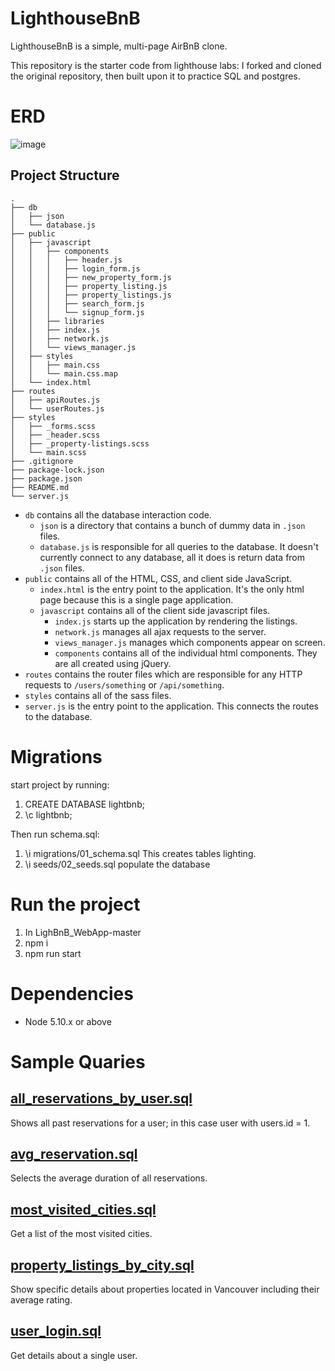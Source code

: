 # LighthouseBnB
LighthouseBnB is a simple, multi-page AirBnB clone.

This repository is the starter code from lighthouse labs: I forked and cloned the original repository, then built upon it to practice SQL and postgres.

# ERD
![image](https://github.com/williamkemeny/LighthouseBnB/assets/83621324/53bae073-be1c-41a5-be11-e58490a0c100)

## Project Structure

```
.
├── db
│   ├── json
│   └── database.js
├── public
│   ├── javascript
│   │   ├── components 
│   │   │   ├── header.js
│   │   │   ├── login_form.js
│   │   │   ├── new_property_form.js
│   │   │   ├── property_listing.js
│   │   │   ├── property_listings.js
│   │   │   ├── search_form.js
│   │   │   └── signup_form.js
│   │   ├── libraries
│   │   ├── index.js
│   │   ├── network.js
│   │   └── views_manager.js
│   ├── styles
│   │   ├── main.css
│   │   └── main.css.map
│   └── index.html
├── routes
│   ├── apiRoutes.js
│   └── userRoutes.js
├── styles  
│   ├── _forms.scss
│   ├── _header.scss
│   ├── _property-listings.scss
│   └── main.scss
├── .gitignore
├── package-lock.json
├── package.json
├── README.md
└── server.js
```

* `db` contains all the database interaction code.
  * `json` is a directory that contains a bunch of dummy data in `.json` files.
  * `database.js` is responsible for all queries to the database. It doesn't currently connect to any database, all it does is return data from `.json` files.
* `public` contains all of the HTML, CSS, and client side JavaScript. 
  * `index.html` is the entry point to the application. It's the only html page because this is a single page application.
  * `javascript` contains all of the client side javascript files.
    * `index.js` starts up the application by rendering the listings.
    * `network.js` manages all ajax requests to the server.
    * `views_manager.js` manages which components appear on screen.
    * `components` contains all of the individual html components. They are all created using jQuery.
* `routes` contains the router files which are responsible for any HTTP requests to `/users/something` or `/api/something`. 
* `styles` contains all of the sass files. 
* `server.js` is the entry point to the application. This connects the routes to the database.

# Migrations
start project by running:
1. CREATE DATABASE lightbnb;
2. \c lightbnb;

Then run schema.sql:
1. \i migrations/01_schema.sql
This creates tables lighting.
2. \i seeds/02_seeds.sql
populate the database

# Run the project
1. In LighBnB_WebApp-master
2. npm i
3. npm run start

# Dependencies
- Node 5.10.x or above

# Sample Quaries
## [all_reservations_by_user.sql](/1_queries/all_reservations_by_user.sql)
Shows all past reservations for a user; in this case user with users.id = 1.

## [avg_reservation.sql](/1_queries/avg_reservation.sql)
Selects the average duration of all reservations.

## [most_visited_cities.sql](/1_queries/most_visited_cities.sql)
Get a list of the most visited cities.

## [property_listings_by_city.sql](/1_queries/property_listings_by_city.sql)
Show specific details about properties located in Vancouver including their average rating.

## [user_login.sql](/1_queries/user_login.sql)
Get details about a single user.




